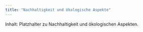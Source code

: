 ```yaml
---
title: "Nachhaltigkeit und ökologische Aspekte"
---
```


Inhalt: Platzhalter zu Nachhaltigkeit und ökologischen Aspekten.
